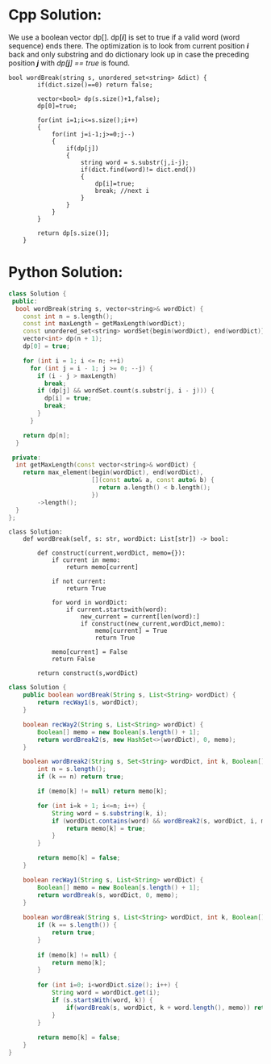 # Cpp Solution:
We use a boolean vector dp[]. dp[***i***] is set to true if a valid word (word sequence) ends there. The optimization is to look from current position ***i*** back and only substring and do dictionary look up in case the preceding position ***j*** with *dp[**j**] == true* is found.

    bool wordBreak(string s, unordered_set<string> &dict) {
            if(dict.size()==0) return false;
            
            vector<bool> dp(s.size()+1,false);
            dp[0]=true;
            
            for(int i=1;i<=s.size();i++)
            {
                for(int j=i-1;j>=0;j--)
                {
                    if(dp[j])
                    {
                        string word = s.substr(j,i-j);
                        if(dict.find(word)!= dict.end())
                        {
                            dp[i]=true;
                            break; //next i
                        }
                    }
                }
            }
            
            return dp[s.size()];
        }


# Python Solution:
```cpp
class Solution {
 public:
  bool wordBreak(string s, vector<string>& wordDict) {
    const int n = s.length();
    const int maxLength = getMaxLength(wordDict);
    const unordered_set<string> wordSet{begin(wordDict), end(wordDict)};
    vector<int> dp(n + 1);
    dp[0] = true;

    for (int i = 1; i <= n; ++i)
      for (int j = i - 1; j >= 0; --j) {
        if (i - j > maxLength)
          break;
        if (dp[j] && wordSet.count(s.substr(j, i - j))) {
          dp[i] = true;
          break;
        }
      }

    return dp[n];
  }

 private:
  int getMaxLength(const vector<string>& wordDict) {
    return max_element(begin(wordDict), end(wordDict),
                       [](const auto& a, const auto& b) {
                         return a.length() < b.length();
                       })
        ->length();
  }
};
```

```Python3
class Solution:
    def wordBreak(self, s: str, wordDict: List[str]) -> bool:
        
        def construct(current,wordDict, memo={}):
            if current in memo:
                return memo[current]

            if not current:
                return True

            for word in wordDict:
                if current.startswith(word):
                    new_current = current[len(word):]
                    if construct(new_current,wordDict,memo):
                        memo[current] = True
                        return True

            memo[current] = False
            return False

        return construct(s,wordDict)
```

```Java
class Solution {
    public boolean wordBreak(String s, List<String> wordDict) {
        return recWay1(s, wordDict);
    }

    boolean recWay2(String s, List<String> wordDict) {
        Boolean[] memo = new Boolean[s.length() + 1];
        return wordBreak2(s, new HashSet<>(wordDict), 0, memo);
    }

    boolean wordBreak2(String s, Set<String> wordDict, int k, Boolean[] memo) {
        int n = s.length();
        if (k == n) return true;

        if (memo[k] != null) return memo[k];

        for (int i=k + 1; i<=n; i++) {
            String word = s.substring(k, i);
            if (wordDict.contains(word) && wordBreak2(s, wordDict, i, memo)) {
                return memo[k] = true;
            }
        }

        return memo[k] = false;
    }

    boolean recWay1(String s, List<String> wordDict) {
        Boolean[] memo = new Boolean[s.length() + 1];
        return wordBreak(s, wordDict, 0, memo);
    }
    
    boolean wordBreak(String s, List<String> wordDict, int k, Boolean[] memo) {
        if (k == s.length()) {
            return true;
        }
        
        if (memo[k] != null) {
            return memo[k];
        }
        
        for (int i=0; i<wordDict.size(); i++) {
            String word = wordDict.get(i);
            if (s.startsWith(word, k)) {
                if(wordBreak(s, wordDict, k + word.length(), memo)) return memo[k] = true;
            }
        }
                   
        return memo[k] = false;
    }
}
```
